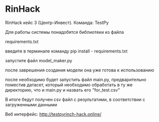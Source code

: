 # RinHack
RinHack кейс 3 (Центр-Инвест). Команда: TestPy

 Для работы системы понадобятся библиотеки из файла

 requirements.txt

 введите в терминале команду pip install - requirements.txt

 запустите файл model_maker.py

 после заврешения создания модели она уже готова к использованию


после необходимо будет запустить файл main.py, предварительно поместив датасет, который необходимо обработать в ту же директорию, что и main.py и назвать его "for_test.csv"


В итоге бедут получен csv файл с результатими, в соответствии с загруженными данными


Веб интерфейс: http://testpyrinch-hack.online/

